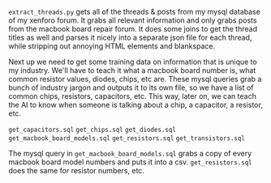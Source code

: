 `extract_threads.py` gets all of the threads & posts from my mysql database of my xenforo forum. It grabs all relevant information and only grabs posts from the macbook board repair forum. It does some joins to get the thread titles as well and parses it nicely into a separate json file for each thread, while stripping out annoying HTML elements and blankspace.

Next up we need to get some training data on information that is unique to my industry. We'll have to teach it what a macbook board number is, what common resistor values, diodes, chips, etc are. These mysql queries grab a bunch of industry jargon and outputs it to its own file, so we have a list of common chips, resistors, capacitors, etc. This way, later on, we can teach the AI to know when someone is talking about a chip, a capacitor, a resistor, etc. 

`get_capacitors.sql`
`get_chips.sql`
`get_diodes.sql`
`get_macbook_board_models.sql`
`get_resistors.sql`
`get_transistors.sql`

The mysql query in `get_macbook_board_models.sql` grabs a copy of every macbook board model numbers and puts it into a csv. `get_resistors.sql` does the same for resistor numbers, etc. 

